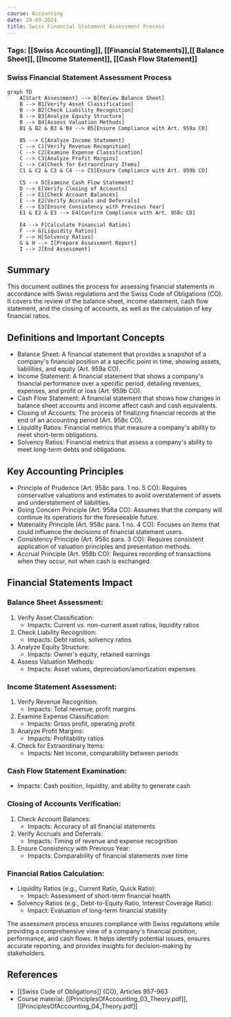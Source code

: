 ```yaml
---
course: Accounting
date: 28-09-2024
title: Swiss Financial Statement Assessment Process
---
```

### Tags: [[Swiss Accounting]], [[Financial Statements]],[[ Balance Sheet]], [[Income Statement]], [[Cash Flow Statement]]

### Swiss Financial Statement Assessment Process
```mermaid
graph TD
    A[Start Assessment] --> B[Review Balance Sheet]
    B --> B1[Verify Asset Classification]
    B --> B2[Check Liability Recognition]
    B --> B3[Analyze Equity Structure]
    B --> B4[Assess Valuation Methods]
    B1 & B2 & B3 & B4 --> B5[Ensure Compliance with Art. 959a CO]
    
    B5 --> C[Analyze Income Statement]
    C --> C1[Verify Revenue Recognition]
    C --> C2[Examine Expense Classification]
    C --> C3[Analyze Profit Margins]
    C --> C4[Check for Extraordinary Items]
    C1 & C2 & C3 & C4 --> C5[Ensure Compliance with Art. 959b CO]
    
    C5 --> D[Examine Cash Flow Statement]
    D --> E[Verify Closing of Accounts]
    E --> E1[Check Account Balances]
    E --> E2[Verify Accruals and Deferrals]
    E --> E3[Ensure Consistency with Previous Year]
    E1 & E2 & E3 --> E4[Confirm Compliance with Art. 958c CO]
    
    E4 --> F[Calculate Financial Ratios]
    F --> G[Liquidity Ratios]
    F --> H[Solvency Ratios]
    G & H --> I[Prepare Assessment Report]
    I --> J[End Assessment]
```
## Summary
This document outlines the process for assessing financial statements in accordance with Swiss regulations and the Swiss Code of Obligations (CO). It covers the review of the balance sheet, income statement, cash flow statement, and the closing of accounts, as well as the calculation of key financial ratios.

## Definitions and Important Concepts

- Balance Sheet: A financial statement that provides a snapshot of a company's financial position at a specific point in time, showing assets, liabilities, and equity (Art. 959a CO).
- Income Statement: A financial statement that shows a company's financial performance over a specific period, detailing revenues, expenses, and profit or loss (Art. 959b CO).
- Cash Flow Statement: A financial statement that shows how changes in balance sheet accounts and income affect cash and cash equivalents.
- Closing of Accounts: The process of finalizing financial records at the end of an accounting period (Art. 958c CO).
- Liquidity Ratios: Financial metrics that measure a company's ability to meet short-term obligations.
- Solvency Ratios: Financial metrics that assess a company's ability to meet long-term debts and obligations.

## Key Accounting Principles

- Principle of Prudence (Art. 958c para. 1 no. 5 CO): Requires conservative valuations and estimates to avoid overstatement of assets and understatement of liabilities.
- Going Concern Principle (Art. 958a CO): Assumes that the company will continue its operations for the foreseeable future.
- Materiality Principle (Art. 958c para. 1 no. 4 CO): Focuses on items that could influence the decisions of financial statement users.
- Consistency Principle (Art. 958c para. 3 CO): Requires consistent application of valuation principles and presentation methods.
- Accrual Principle (Art. 958b CO): Requires recording of transactions when they occur, not when cash is exchanged.

## Financial Statements Impact

### Balance Sheet Assessment:
1. Verify Asset Classification:
   - Impacts: Current vs. non-current asset ratios, liquidity ratios
2. Check Liability Recognition:
   - Impacts: Debt ratios, solvency ratios
3. Analyze Equity Structure:
   - Impacts: Owner's equity, retained earnings
4. Assess Valuation Methods:
   - Impacts: Asset values, depreciation/amortization expenses

### Income Statement Assessment:
1. Verify Revenue Recognition:
   - Impacts: Total revenue, profit margins
2. Examine Expense Classification:
   - Impacts: Gross profit, operating profit
3. Analyze Profit Margins:
   - Impacts: Profitability ratios
4. Check for Extraordinary Items:
   - Impacts: Net income, comparability between periods

### Cash Flow Statement Examination:
- Impacts: Cash position, liquidity, and ability to generate cash

### Closing of Accounts Verification:
1. Check Account Balances:
   - Impacts: Accuracy of all financial statements
2. Verify Accruals and Deferrals:
   - Impacts: Timing of revenue and expense recognition
3. Ensure Consistency with Previous Year:
   - Impacts: Comparability of financial statements over time

### Financial Ratios Calculation:
- Liquidity Ratios (e.g., Current Ratio, Quick Ratio):
  - Impact: Assessment of short-term financial health
- Solvency Ratios (e.g., Debt-to-Equity Ratio, Interest Coverage Ratio):
  - Impact: Evaluation of long-term financial stability

The assessment process ensures compliance with Swiss regulations while providing a comprehensive view of a company's financial position, performance, and cash flows. It helps identify potential issues, ensures accurate reporting, and provides insights for decision-making by stakeholders.

## References

- [[Swiss Code of Obligations]] (CO), Articles 957-963
- Course material: [[PrinciplesOfAccounting_03_Theory.pdf]], [[PrinciplesOfAccounting_04_Theory.pdf]]